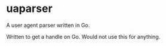 # uaparser

A user agent parser written in Go.

Written to get a handle on Go. Would not use this for anything.

